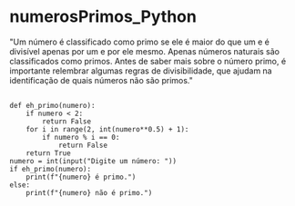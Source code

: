 # numerosPrimos_Python
"Um número é classificado como primo se ele é maior do que um e é divisível apenas por um e por ele mesmo. Apenas números naturais são classificados como primos. Antes de saber mais sobre o número primo, é importante relembrar algumas regras de divisibilidade, que ajudam na identificação de quais números não são primos."

##

```
def eh_primo(numero):
    if numero < 2:
        return False
    for i in range(2, int(numero**0.5) + 1):
        if numero % i == 0:
            return False
    return True
numero = int(input("Digite um número: "))
if eh_primo(numero):
    print(f"{numero} é primo.")
else:
    print(f"{numero} não é primo.")
